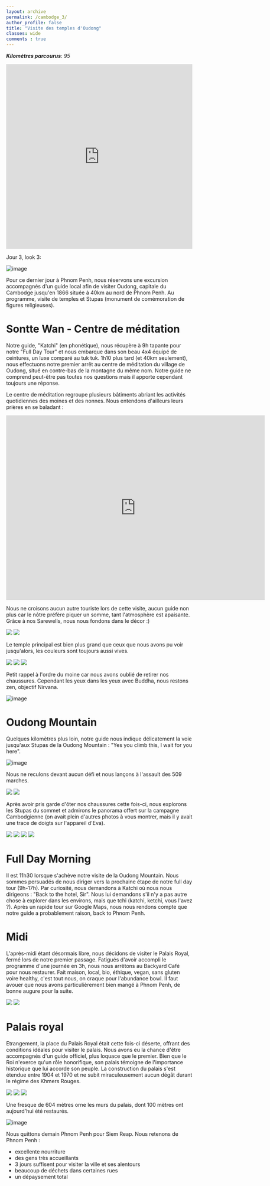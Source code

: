```yaml
---
layout: archive
permalink: /cambodge_3/
author_profile: false
title: "Visite des temples d'Oudong"
classes: wide
comments : true
---
```


<!-- jQuery 1.8 or later, 33 KB -->
<script src="https://ajax.googleapis.com/ajax/libs/jquery/1.11.1/jquery.min.js"></script>

<!-- Fotorama from CDNJS, 19 KB -->
<link  href="https://cdnjs.cloudflare.com/ajax/libs/fotorama/4.6.4/fotorama.css" rel="stylesheet">
<script src="https://cdnjs.cloudflare.com/ajax/libs/fotorama/4.6.4/fotorama.js"></script>

***Kilomètres parcourus***: *95*

<iframe src="https://www.google.com/maps/d/u/0/embed?mid=1C6v9O-w8b1pARJ5-GE-tru_xFpVQzNVc" width="100%" height="500" frameBorder="0"></iframe>

Jour 3, look 3:

![image](https://drive.google.com/uc?id=1WJrWG4heCYc99J6wUiZvMehtA9JfAlAK)

Pour ce dernier jour à Phnom Penh, nous réservons une excursion accompagnés d'un guide local afin de visiter Oudong, capitale du Cambodge jusqu'en 1866 située à 40km au nord de Phnom Penh. Au programme, visite de temples et Stupas (monument de comémoration de figures religieuses).

# Sontte Wan - Centre de méditation

Notre guide, "Katchi" (en phonétique), nous récupère à 9h tapante pour notre "Full Day Tour" et nous embarque dans son beau 4x4 équipé de ceintures, un luxe comparé au tuk tuk. 
1h10 plus tard (et 40km seulement), nous effectuons notre premier arrêt au centre de méditation du village de Oudong, situé en contre-bas de la montagne du même nom. Notre guide ne comprend peut-être pas toutes nos questions mais il apporte cependant toujours une réponse.

Le centre de méditation regroupe plusieurs bâtiments abriant les activités quotidiennes des moines et des nonnes. Nous entendons d'ailleurs leurs prières en se baladant : 

<iframe width="700" height="500" src="https://www.youtube.com/embed/SWYLVcdhIms" frameborder="0" allow="accelerometer; autoplay; encrypted-media; gyroscope; picture-in-picture" allowfullscreen></iframe>

Nous ne croisons aucun autre touriste lors de cette visite, aucun guide non plus car le nôtre préfère piquer un somme, tant l'atmosphère est apaisante. Grâce à nos Sarewells, nous nous fondons dans le décor :)

<div class="fotorama">
  <img src="https://drive.google.com/uc?id=1RpJQE-esJShyzRxSVrbfuSt_Gz_woU8M">
  <img src="https://drive.google.com/uc?id=1gj_RzJhBiCkAC7zA6ags73v3lHpEq8FD">
</div>

Le temple principal est bien plus grand que ceux que nous avons pu voir jusqu'alors, les couleurs sont toujours aussi vives.

<div class="fotorama">
  <img src="https://drive.google.com/uc?id=1eWeU95TGLa4BpqLT4ENE3DOKSyyT2ADP">
  <img src="https://drive.google.com/uc?id=19NaYbbyHuQMXS_KQ9-gD1xCb0Nvh90Ei">
  <img src="https://drive.google.com/uc?id=1RlPYWIcKXIxD6Lv5ZFTOkdxS1cj331Vs">
</div>

Petit rappel à l'ordre du moine car nous avons oublié de retirer nos chaussures. Cependant les yeux dans les yeux avec Buddha, nous restons zen, objectif Nirvana. 

![image](https://drive.google.com/uc?id=1g2tOFlmZXkX6KCR6X4MZWXsTYgWAfFvE)

# Oudong Mountain

Quelques kilomètres plus loin, notre guide nous indique délicatement la voie jusqu'aux Stupas de la Oudong Mountain : "Yes you climb this, I wait for you here". 

![image](https://drive.google.com/uc?id=1ZLhUtaWcMAjrdojJo3xJeZP9zcEnPn-6)

Nous ne reculons devant aucun défi et nous lançons à l'assault des 509 marches.

<div class="fotorama">
  <img src="https://drive.google.com/uc?id=10Kc4VWwaxjZf0P2ms_Q26TdfpPRe5U0q">
  <img src="https://drive.google.com/uc?id=1DrLA3RKMaWqx3pPGRyXqCAEjHtjTux-v">
</div>

Après avoir pris garde d'ôter nos chaussures cette fois-ci, nous explorons les Stupas du sommet et admirons le panorama offert sur la campagne Cambodgienne (on avait plein d'autres photos à vous montrer, mais il y avait une trace de doigts sur l'appareil d'Eva).

<div class="fotorama">
  <img src="https://drive.google.com/uc?id=1Hp6pPWMbe4I1K2-3M7WQ0Akll95LIxgt">
  <img src="https://drive.google.com/uc?id=1nRRYviT6NCDf5HIUM-qbsRJ_F5QwrQmt">
  <img src="https://drive.google.com/uc?id=1rFT-wh6B5n6elHrdo4TDoSTHZw3f-KVi">
  <img src="https://drive.google.com/uc?id=1TPBc02AIEn5nqdkSLNwj6izitwgMcfd6">
</div>

# Full Day Morning 

Il est 11h30 lorsque s'achève notre visite de la Oudong Mountain. Nous sommes persuadés de nous diriger vers la prochaine étape de notre full day tour (9h-17h). Par curiosité, nous demandons à Katchi où nous nous dirigeons : "Back to the hotel, Sir". Nous lui demandons s'il n'y a pas autre chose à explorer dans les environs, mais que tchi (katchi, ketchi, vous l'avez ?). Après un rapide tour sur Google Maps, nous nous rendons compte que notre guide a probablement raison, back to Phnom Penh. 


# Midi

L'après-midi étant désormais libre, nous décidons de visiter le Palais Royal, fermé lors de notre premier passage. Fatigués d'avoir accompli le programme d'une journée en 3h, nous nous arrêtons au Backyard Café pour nous restaurer. Fait maison, local, bio, éthique, vegan, sans gluten voire healthy, c'est tout nous, on craque pour l'abundance bowl. Il faut avouer que nous avons particulièrement bien mangé à Phnom Penh, de bonne augure pour la suite. 

<div class="fotorama">
  <img src="https://drive.google.com/uc?id=10IzHAAF_jxz9-4Y-7U26zzaxv6YrQWc2">
  <img src="https://drive.google.com/uc?id=1KtJV101hWYYKecic8PzJ2Uj9qC-teqOg">
</div>

# Palais royal

Etrangement, la place du Palais Royal était cette fois-ci déserte, offrant des conditions idéales pour visiter le palais. Nous avons eu la chance d'être accompagnés d'un guide officiel, plus loquace que le premier. Bien que le Roi n'exerce qu'un rôle honorifique, son palais témoigne de l'importance historique que lui accorde son peuple. La construction du palais s'est étendue entre 1904 et 1970 et ne subit miraculeusement aucun dégât durant le régime des Khmers Rouges. 


<div class="fotorama">
  <img src="https://drive.google.com/uc?id=1qhSs6ACeZWOTWvwMZO-6n0RNtDIwulSU">
  <img src="https://drive.google.com/uc?id=18zsBbuYyaaretbu-jim8ba5k2b630lXn">
  <img src="https://drive.google.com/uc?id=1wbXfV5QxFY0f_-N2NSuX8Ey1Bmfy3a3i">
</div>

Une fresque de 604 mètres orne les murs du palais, dont 100 mètres ont aujourd'hui été restaurés.

![image](https://drive.google.com/uc?id=16PD79iNddOjbylftp-WtMzVPMFFTEvq_)

Nous quittons demain Phnom Penh pour Siem Reap. Nous retenons de Phnom Penh : 
- excellente nourriture 
- des gens très accueillants 
- 3 jours suffisent pour visiter la ville et ses alentours 
- beaucoup de déchets dans certaines rues 
- un dépaysement total 

